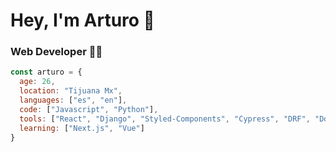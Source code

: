 # Hey, I'm Arturo 🤙
### Web Developer 👨‍💻
```javascript
const arturo = {
  age: 26,
  location: "Tijuana Mx",
  languages: ["es", "en"],
  code: ["Javascript", "Python"],
  tools: ["React", "Django", "Styled-Components", "Cypress", "DRF", "Docker"],
  learning: ["Next.js", "Vue"]  
}
```

